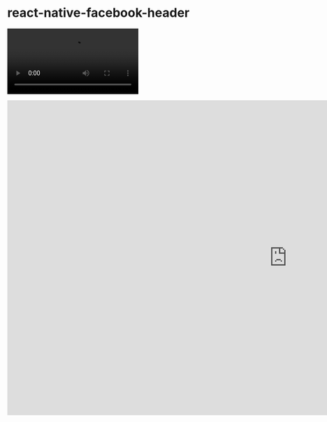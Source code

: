 # react-native-facebook-header
<video src="https://www.youtube.com/watch?v=WaRjbue7NTs"></img>
<iframe width="1280" height="720" src="https://www.youtube.com/watch?v=WaRjbue7NTs" frameborder="0" allow="accelerometer; autoplay; encrypted-media; gyroscope; picture-in-picture" allowfullscreen></iframe>
